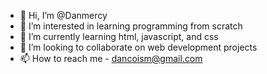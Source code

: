 - 👋 Hi, I’m @Danmercy
- 👀 I’m interested in learning programming from scratch 
- 🌱 I’m currently learning html, javascript, and css
- 💞️ I’m looking to collaborate on web development projects 
- 📫 How to reach me - dancoism@gmail.com

<!---
Danmercy/Danmercy is a ✨ special ✨ repository because its `README.md` (this file) appears on your GitHub profile.
You can click the Preview link to take a look at your changes.
--->
